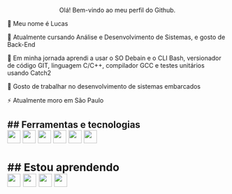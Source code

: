 <p align="center"> Olá! Bem-vindo ao meu perfil do Github.
          
<p>👋 Meu nome é Lucas

<p>🔭 Atualmente cursando Análise e Desenvolvimento de Sistemas, e gosto de Back-End 

<p>🌱 Em minha jornada aprendi a usar o SO Debain e o CLI Bash, versionador de código GIT, linguagem C/C++, compilador GCC e testes unitários usando Catch2

<p>🤔 Gosto de trabalhar no desenvolvimento de sistemas embarcados

<p>⚡ Atualmente moro em São Paulo

<h2>## Ferramentas e tecnologias

<div display"flex">          
<img style="width: 30px; height: 30px;" src="https://cdn.jsdelivr.net/gh/devicons/devicon/icons/debian/debian-original.svg" />
<img style="width: 30px; height: 30px;" src="https://cdn.jsdelivr.net/gh/devicons/devicon/icons/bash/bash-original.svg" />
<img style="width: 30px; height: 30px;" src="https://cdn.jsdelivr.net/gh/devicons/devicon/icons/git/git-original.svg" />          
<img style="width: 30px; height: 30px;" src="https://cdn.jsdelivr.net/gh/devicons/devicon/icons/c/c-original.svg" />
<img style="width: 30px; height: 30px;" src="https://cdn.jsdelivr.net/gh/devicons/devicon/icons/cplusplus/cplusplus-original.svg" />
<img style="width: 30px; height: 30px;" src="https://cdn.jsdelivr.net/gh/devicons/devicon/icons/gcc/gcc-original.svg" />
          
<div/>          

<h3>## Estou aprendendo

<div display"flex">           
<img style="width: 30px; height: 30px;" src="https://cdn.jsdelivr.net/gh/devicons/devicon/icons/java/java-original.svg" />
<img style="width: 30px; height: 30px;" src="https://cdn.jsdelivr.net/gh/devicons/devicon/icons/python/python-original.svg" />
<img style="width: 30px; height: 30px;" src="https://cdn.jsdelivr.net/gh/devicons/devicon/icons/docker/docker-original.svg" />   
<img style="width: 30px; height: 30px;" src="https://cdn.jsdelivr.net/gh/devicons/devicon/icons/microsoftsqlserver/microsoftsqlserver-plain-wordmark.svg" />         
<div/>      
